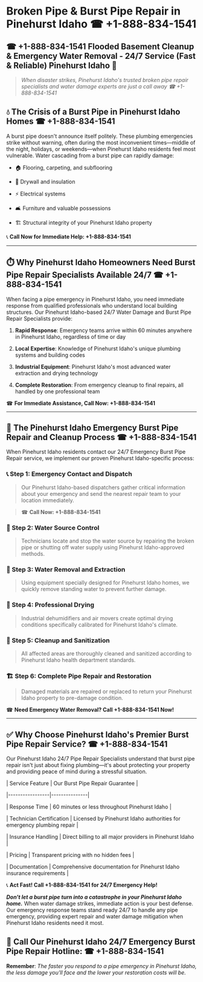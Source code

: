# Broken Pipe & Burst Pipe Repair in Pinehurst Idaho ☎ +1-888-834-1541  
## ☎ +1-888-834-1541 Flooded Basement Cleanup & Emergency Water Removal - 24/7 Service (Fast & Reliable) Pinehurst Idaho 🚨  

> *When disaster strikes, Pinehurst Idaho's trusted broken pipe repair specialists and water damage experts are just a call away ☎ +1-888-834-1541*  

## 💧 The Crisis of a Burst Pipe in Pinehurst Idaho Homes ☎ +1-888-834-1541  

A burst pipe doesn't announce itself politely. These plumbing emergencies strike without warning, often during the most inconvenient times—middle of the night, holidays, or weekends—when Pinehurst Idaho residents feel most vulnerable. Water cascading from a burst pipe can rapidly damage:  

* 🏠 Flooring, carpeting, and subflooring  
* 🧱 Drywall and insulation  
* ⚡ Electrical systems  
* 🛋️ Furniture and valuable possessions  
* 🏗️ Structural integrity of your Pinehurst Idaho property  

📞 **Call Now for Immediate Help: +1-888-834-1541**  

---  

## ⏱️ Why Pinehurst Idaho Homeowners Need Burst Pipe Repair Specialists Available 24/7 ☎ +1-888-834-1541  

When facing a pipe emergency in Pinehurst Idaho, you need immediate response from qualified professionals who understand local building structures. Our Pinehurst Idaho-based 24/7 Water Damage and Burst Pipe Repair Specialists provide:  

1. **Rapid Response**: Emergency teams arrive within 60 minutes anywhere in Pinehurst Idaho, regardless of time or day  
2. **Local Expertise**: Knowledge of Pinehurst Idaho's unique plumbing systems and building codes  
3. **Industrial Equipment**: Pinehurst Idaho's most advanced water extraction and drying technology  
4. **Complete Restoration**: From emergency cleanup to final repairs, all handled by one professional team  

☎ **For Immediate Assistance, Call Now: +1-888-834-1541**  

---  

## 🔧 The Pinehurst Idaho Emergency Burst Pipe Repair and Cleanup Process ☎ +1-888-834-1541  

When Pinehurst Idaho residents contact our 24/7 Emergency Burst Pipe Repair service, we implement our proven Pinehurst Idaho-specific process:  

### 📞 Step 1: Emergency Contact and Dispatch  
> Our Pinehurst Idaho-based dispatchers gather critical information about your emergency and send the nearest repair team to your location immediately.  
> ☎ **Call Now: +1-888-834-1541**  

### 🚿 Step 2: Water Source Control  
> Technicians locate and stop the water source by repairing the broken pipe or shutting off water supply using Pinehurst Idaho-approved methods.  

### 🌊 Step 3: Water Removal and Extraction  
> Using equipment specially designed for Pinehurst Idaho homes, we quickly remove standing water to prevent further damage.  

### 💨 Step 4: Professional Drying  
> Industrial dehumidifiers and air movers create optimal drying conditions specifically calibrated for Pinehurst Idaho's climate.  

### 🧼 Step 5: Cleanup and Sanitization  
> All affected areas are thoroughly cleaned and sanitized according to Pinehurst Idaho health department standards.  

### 🏗️ Step 6: Complete Pipe Repair and Restoration  
> Damaged materials are repaired or replaced to return your Pinehurst Idaho property to pre-damage condition.  

☎ **Need Emergency Water Removal? Call +1-888-834-1541 Now!**  

---  

## ✅ Why Choose Pinehurst Idaho's Premier Burst Pipe Repair Service? ☎ +1-888-834-1541  

Our Pinehurst Idaho 24/7 Pipe Repair Specialists understand that burst pipe repair isn't just about fixing plumbing—it's about protecting your property and providing peace of mind during a stressful situation.  

| Service Feature | Our Burst Pipe Repair Guarantee |  
|-----------------|---------------|  
| Response Time | 60 minutes or less throughout Pinehurst Idaho |  
| Technician Certification | Licensed by Pinehurst Idaho authorities for emergency plumbing repair |  
| Insurance Handling | Direct billing to all major providers in Pinehurst Idaho |  
| Pricing | Transparent pricing with no hidden fees |  
| Documentation | Comprehensive documentation for Pinehurst Idaho insurance requirements |  

📞 **Act Fast! Call +1-888-834-1541 for 24/7 Emergency Help!**  

***Don't let a burst pipe turn into a catastrophe in your Pinehurst Idaho home.*** When water damage strikes, immediate action is your best defense. Our emergency response teams stand ready 24/7 to handle any pipe emergency, providing expert repair and water damage mitigation when Pinehurst Idaho residents need it most.  

## 📱 Call Our Pinehurst Idaho 24/7 Emergency Burst Pipe Repair Hotline: ☎ +1-888-834-1541  

**Remember**: *The faster you respond to a pipe emergency in Pinehurst Idaho, the less damage you'll face and the lower your restoration costs will be.*